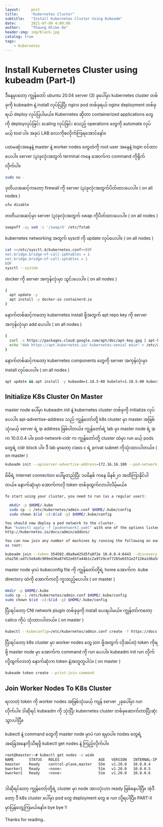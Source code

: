 ```yaml
---
layout:     post
title:      "Kubernetes Cluster"
subtitle:   "Install Kubernetes Cluster Using Kubeadm"
date:       2021-07-09 4:00:00
author:     "Thaung Htike Oo"
header-img: img/black.jpg
catalog: true
tags:
    - Kubernetes
---
```


<h1> Install Kubernetes Cluster using kubeadm (Part-I)</h1>

ဒီနေ့မှာတော့ ကျွန်တော် ubuntu 20.04 server (3) ခုပေါ်မှာ kubernetes cluster တစ်ခုကို kubeadm နဲ့ install လုပ်ပြပြီး nginx pod တစ်ခုရယ် nginx deployment တစ်ခုရယ် deploy လုပ်ပြပါမယ်။ Kubernetes ဆိုတာ containerized applications တွေကို deployလုပ်ခြင်း scaling လုပ်ခြင်း စသည့် operations တွေကို automate လုပ်မယ့် tool ပါ။ အခုပဲ LAB လေးကိုစလိုက်ကြရအောင်နော်။ 

ပထမဆုံးအနေနဲ့ master နဲ့ worker nodes တွေထဲကို root user အနေနဲ့ login ဝင်ထားပေးပါ။ server (၃)ခုလုံးအတွက် terminal ကနေ အောက်က command ကိုရိုက်လိုက်ပါ။
```bash
sudo su -
```
ဒုတိယအဆင့်ကတော့ firewall ကို server (၃)ခုလုံးအတွက်ပိတ်ထားပေးပါ။ ( on all nodes )
```bash
ufw disable
```
တတိယအဆင့်မှာ server (၃)ခုလုံးအတွက် swap ကိုပိတ်ထားပေးပါ။ ( on all nodes )
```bash
swapoff -a; sed -i '/swap/d' /etc/fstab
```
kubernetes networking အတွက် sysctl ကို update လုပ်ပေးပါ။ ( on all nodes )
```bash
cat >>/etc/sysctl.d/kubernetes.conf<<EOF
net.bridge.bridge-nf-call-ip6tables = 1
net.bridge.bridge-nf-call-iptables = 1
EOF
sysctl --system
```
docker ကို server အကုန်လုံးမှာ သွင်းပေးပါ။ ( on all nodes )
```bash
{
  apt update -y
  apt install -y docker-io containerd.io
}
```
နောက်တစ်ဆင့်ကတော့ kubernetes install ဖို့အတွက် apt repo key ကို server အကုန်လုံးမှာ add ပေးပါ။ ( on all nodes )
```bash
{
  curl -s https://packages.cloud.google.com/apt/doc/apt-key.gpg | apt-key add -
  echo "deb https://apt.kubernetes.io/ kubernetes-xenial main" > /etc/apt/sources.list.d/kubernetes.list
}
```
နောက်တစ်ဆင့်ကတော့ kubernetes components တွေကို server အကုန်လုံးမှာ install လုပ်ပေးပါ။ ( on all nodes )
```bash
apt update && apt install -y kubeadm=1.18.5-00 kubelet=1.18.5-00 kubectl=1.18.5-00
```
<h2> Initialize K8s Cluster On Master </h2>
    
master node ပေါ်မှာ kubeadm init နဲ့ kubernetes cluster တစ်ခုကို initialize လုပ်ပေးပါ။ api-advertise-address သည် ကျွန်တော်တို့ k8s cluster မှာ master အဖြစ်သုံးမယ့် server ရဲ့ ip address ဖြစ်ပါတယ်။ ကျွန်တော်ရဲ့ lab မှာ master node ရဲ့ ip က 10.0.0.4 ပါ။ pod-network-cidr က ကျွန်တော်တို့ cluster ထဲမှာ run မယ့် pods တွေရဲ့ cidr block ပါ။ ဒီ lab မှာတော့ class c ရဲ့ privat subnet ကိုသုံးထားပါတယ်။ ( on master )
```bash
kubeadm init --apiserver-advertise-address=172.16.16.100 --pod-network-cidr=192.168.0.0/16  --ignore-preflight-errors=all
```
မိမိရဲ့ internet connection ပေါ်မူတည်ပြီး ၁၀မိနစ် ကနေ မိနစ်၂၀ အထိကြာနိုင်ပါတယ်။ နောက်ဆုံးမှာ အောက်ကလို token တစ်ခုထွက်လာပါလိမ့်မယ်။
```bash
To start using your cluster, you need to run (as a regular user):

  mkdir -p $HOME/.kube
  sudo cp -i /etc/kubernetes/admin.conf $HOME/.kube/config
  sudo chown $(id -u):$(id -g) $HOME/.kube/config

You should now deploy a pod network to the cluster.
Run "kubectl apply -f [podnetwork].yaml" with one of the options listed at:
http://kubernetes.io/docs/admin/addons/

You can now join any number of machines by running the following on each node
as root:

kubeadm join --token 354502.d6a9a425d5fa8f2e 10.0.0.4:6443 --discovery-token-ca-cert-hash 
sha256:ad7c5e8a0c909ed36a87452e65fa44b1c2a9729cef7285eb551e2f126a1d6a54
```
master node မှာပဲ kubeconfig file ကို ကျွန်တော်တို့ရဲ့ home အောက်က .kube directory ထဲကို အောက်ကလို ကူးထည့်ပေးပါ။ ( on master )
```bash
mkdir -p $HOME/.kube
sudo cp -i /etc/kubernetes/admin.conf $HOME/.kube/config
sudo chown $(id -u):$(id -g) $HOME/.kube/config
```
ပြီးရင်တော့ CNI network plugin တစ်ခုခုကို install ပေးရပါမယ်။ ကျွန်တာ်ကတော့ calico ကိုပဲ သုံးထားပါတယ်။ ( on master )
```bash
kubectl --kubeconfig=/etc/kubernetes/admin.conf create -f https://docs.projectcalico.org/v3.14/manifests/calico.yaml
```
ပြီးရင်တော့ k8s cluster မှာ worker nodes တွေ join ဖို့အတွက် လိုအပ်တဲ့ token ကိုရဖို့ master node မှာ အောက်က command ကို run ပေးပါ။ kubeadm init run လိုက်လို့ထွက်လာတဲ့ နောက်ဆုံးက token နဲ့အတူတူပါပဲ။ ( on master )
```bash
kubeadm token create --print-join-command
```
<h2> Join Worker Nodes To K8s Cluster </h2>

ရလာတဲ့ token ကို worker nodes အဖြစ်သုံးမယ့် ကျန် server ၂ခုပေါ်မှာ run လိုက်ပါ။ ဒါဆိုရင် kubeadm ကို သုံးပြီး kubernetes cluster တစ်ခုဆောက်တာပြီးဆုံးသွားပါပြီ။    

kubectl နဲ့ command တွေကို master node မှာပဲ run ရမှာပါ။ nodes တွေရဲ့ အခြေအနေကိုသိရဖို့ kubectl get nodes နဲ့ ကြည့်လိုက်ပါ။
```bash
root@kmaster:~# kubectl get nodes -o wide
NAME       STATUS   ROLES                  AGE   VERSION   INTERNAL-IP   EXTERNAL-IP   OS-IMAGE             KERNEL-VERSION     CONTAINER-RUNTIME
kmaster    Ready    control-plane,master   55m   v1.20.0   10.0.0.4      <none>        Ubuntu 20.04.2 LTS   5.4.0-1047-azure   docker://20.10.6
kworker1   Ready    <none>                 51m   v1.20.0   10.0.0.5      <none>        Ubuntu 20.04.2 LTS   5.4.0-1047-azure   docker://20.10.6
kworker2   Ready    <none>                 51m   v1.20.0   10.0.0.6      <none>        Ubuntu 20.04.2 LTS   5.4.0-1047-azure   docker://20.10.6    
    
```
ဒါဆိုရင်တော့ ကျွန်တော့်တို့ရဲ့ cluster မှာ node အားလုံးဟာ ready ဖြစ်နေပါပြီ။ အဲ့ဒီတော့ ဒီ k8s cluster ပေါ်မှာ pod တွေ deployment တွေ စ run လို့ရပါပြီ။ PART-II မှာပြန်တွေ့ကြမယ်နော်။ bye bye !!


Thanks for reading..
